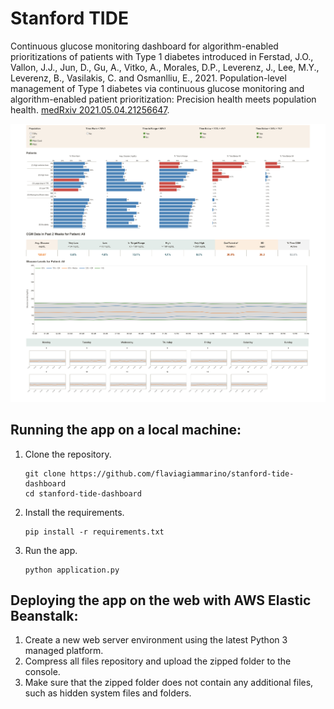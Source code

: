 # Stanford TIDE

Continuous glucose monitoring dashboard for algorithm-enabled prioritizations of patients with Type 1 diabetes 
introduced in Ferstad, J.O., Vallon, J.J., Jun, D., Gu, A., Vitko, A., Morales, D.P., Leverenz, J., Lee, M.Y., 
Leverenz, B., Vasilakis, C. and Osmanlliu, E., 2021. Population-level management of Type 1 diabetes via 
continuous glucose monitoring and algorithm-enabled patient prioritization: Precision health meets
population health. [medRxiv 2021.05.04.21256647](https://doi.org/10.1101/2021.05.04.21256647).

![screenshot](screenshot.png)

## Running the app on a local machine:

1. Clone the repository.

    ```
    git clone https://github.com/flaviagiammarino/stanford-tide-dashboard
    cd stanford-tide-dashboard
    ```

2. Install the requirements.

    ```
    pip install -r requirements.txt
    ```

3. Run the app.

    ```
    python application.py
    ```

## Deploying the app on the web with AWS Elastic Beanstalk:

1. Create a new web server environment using the latest Python 3 managed platform.
2. Compress all files repository and upload the zipped folder to the console. 
3. Make sure that the zipped folder does not contain any additional files, such as hidden system files and folders. 
